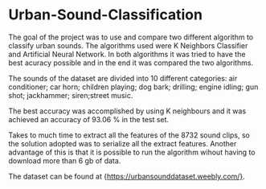 # Urban-Sound-Classification

The goal of the project was to use and compare two different algorithm to classify urban sounds. The algorithms used were K Neighbors Classifier and Artificial Neural Network. In both algorithms it was tried to have the best acuracy possible and in the end it was compared the two algorithms.

The sounds of the dataset are divided into 10 different categories: air conditioner; car horn; children playing; dog bark; drilling; engine idling; gun shot; jackhammer; siren;street music.
   
The best accuracy was accomplished by using K neighbours and it was achieved an accuracy of 93.06 % in the test set. 

Takes to much time to extract all the features of the 8732 sound clips, so  the solution adopted was to serialize all the extract features. Another advantage of this is that it is possible to run the algorithm wihout having to download more than 6 gb of data.


The dataset can be found at {https://urbansounddataset.weebly.com/}.

